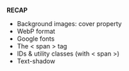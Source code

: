 **RECAP**

- Background images: cover property
- WebP format
- Google fonts
- The < span > tag
- IDs & utility classes (with < span >)
- Text-shadow

